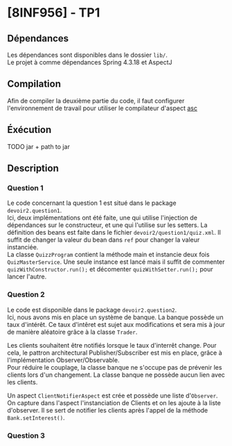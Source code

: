 # [8INF956] - TP1

## Dépendances 
Les dépendances sont disponibles dans le dossier `lib/`.  
Le projet à comme dépendances Spring  4.3.18 et AspectJ

## Compilation

Afin de compiler la deuxième partie du code, il faut configurer l'environnement de travail 
pour utiliser le compilateur d'aspect [asc](https://www.eclipse.org/downloads/download.php?file=/tools/aspectj/dev/aspectj-DEVELOPMENT-20180312080830.jar)

## Éxécution
TODO jar + path to jar
## Description 

### Question 1 
Le code concernant la question 1 est situé dans le package `devoir2.question1`.   
Ici, deux implémentations ont été faite, une qui utilise l'injection de dépendances 
sur le constructeur, et une qui l'utilise sur les setters. 
La définition des beans est faite dans le fichier `devoir2/question1/quiz.xml`. Il suffit de changer la valeur du bean dans 
`ref` pour changer la valeur instanciée.  
La classe `QuizzProgram` contient la méthode main et instancie deux fois `QuizMasterService`.
Une seule instance est lancé mais il suffit de commenter 
`quizWithConstructor.run();` et décomenter `quizWithSetter.run();` pour lancer l'autre. 
 

### Question 2
Le code est disponible dans le package `devoir2.question2`.  
Ici, nous avons mis en place un système de banque. La banque possède un taux d'intérêt. 
Ce taux d'intêret est sujet aux modifications et sera mis à jour de manière aléatoire grâce à la classe `Trader`.

Les clients souhaitent être notifiés lorsque le taux d'interrêt change. 
Pour cela, le pattron architectural Publisher/Subscriber est mis en place, grâce à l'implémentation 
Observer/Observable.   
Pour réduire le couplage, la classe banque ne s'occupe pas de prévenir les clients lors d'un changement. 
La classe banque ne possède aucun lien avec les clients. 

Un aspect `ClientNotifierAspect` est crée et possède une liste d'`Observer`. On capture dans l'aspect l'instanciation 
de Clients et on les ajoute à la liste d'observer.
Il se sert de notifier les clients après l'appel de la méthode `Bank.setInterest()`.

### Question 3

